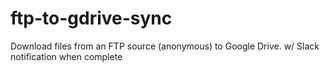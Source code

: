# ftp-to-gdrive-sync
Download files from an FTP source (anonymous) to Google Drive. w/ Slack notification when complete
